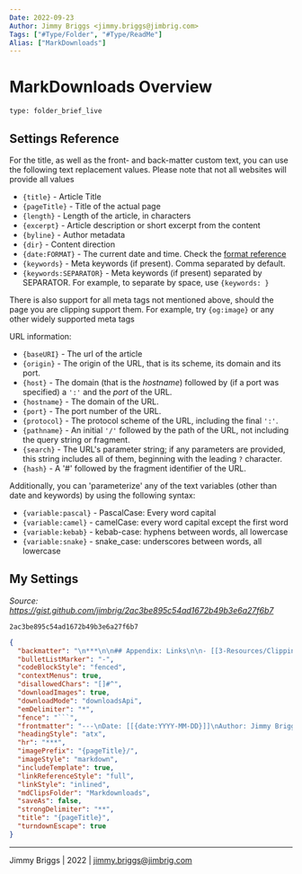 ```yaml
---
Date: 2022-09-23
Author: Jimmy Briggs <jimmy.briggs@jimbrig.com>
Tags: ["#Type/Folder", "#Type/ReadMe"]
Alias: ["MarkDownloads"]
---
```


# MarkDownloads Overview

 
```ccard
type: folder_brief_live
```
 
 ## Settings Reference
 
 For the title, as well as the front- and back-matter custom text, you can use the following text replacement values. Please note that not all websites will provide all values

-   `{title}` - Article Title
-   `{pageTitle}` - Title of the actual page
-   `{length}` - Length of the article, in characters
-   `{excerpt}` - Article description or short excerpt from the content
-   `{byline}` - Author metadata
-   `{dir}` - Content direction
-   `{date:FORMAT}` - The current date and time. Check the [format reference](https://momentjs.com/docs/#/displaying/format/)
-   `{keywords}` - Meta keywords (if present). Comma separated by default.
-   `{keywords:SEPARATOR}` - Meta keywords (if present) separated by SEPARATOR. For example, to separate by space, use `{keywords: }`

There is also support for all meta tags not mentioned above, should the page you are clipping support them. For example, try `{og:image}` or any other widely supported meta tags

URL information:

-   `{baseURI}` - The url of the article
-   `{origin}` - The origin of the URL, that is its scheme, its domain and its port.
-   `{host}` - The domain (that is the _hostname_) followed by (if a port was specified) a `':'` and the _port_ of the URL.
-   `{hostname}` - The domain of the URL.
-   `{port}` - The port number of the URL.
-   `{protocol}` - The protocol scheme of the URL, including the final `':'`.
-   `{pathname}` - An initial `'/'` followed by the path of the URL, not including the query string or fragment.
-   `{search}` - The URL's parameter string; if any parameters are provided, this string includes all of them, beginning with the leading `?` character.
-   `{hash}` - A '#' followed by the fragment identifier of the URL.

Additionally, you can 'parameterize' any of the text variables (other than date and keywords) by using the following syntax:

-   `{variable:pascal}` - PascalCase: Every word capital
-   `{variable:camel}` - camelCase: every word capital except the first word
-   `{variable:kebab}` - kebab-case: hyphens between words, all lowercase
-   `{variable:snake}` - snake_case: underscores between words, all lowercase

## My Settings
*Source: https://gist.github.com/jimbrig/2ac3be895c54ad1672b49b3e6a27f6b7*

```gist
2ac3be895c54ad1672b49b3e6a27f6b7
```

```json
{
  "backmatter": "\n***\n\n## Appendix: Links\n\n- [[3-Resources/Clippings/MarkDownloads/README|MarkDownloads]]\n\n***\n\nJimmy Briggs | [[{date}]]",
  "bulletListMarker": "-",
  "codeBlockStyle": "fenced",
  "contextMenus": true,
  "disallowedChars": "[]#^",
  "downloadImages": true,
  "downloadMode": "downloadsApi",
  "emDelimiter": "*",
  "fence": "```",
  "frontmatter": "---\nDate: [[{date:YYYY-MM-DD}]]\nAuthor: Jimmy Briggs <jimmy.briggs@jimbrig.com>\nTags: [\"#Type/Clipping/Markdownload\"]\nKeywords: [{keywords:, }]\nAlias: [\"{{title}\"]\n---\n\n# {title}\n\n*Source: [{title}]({baseURI})*\n\n*Clip is {length} characters long.*\n\nAuthor: {byline}\n\n> ## Excerpt\n> {excerpt}\n\n\n",
  "headingStyle": "atx",
  "hr": "***",
  "imagePrefix": "{pageTitle}/",
  "imageStyle": "markdown",
  "includeTemplate": true,
  "linkReferenceStyle": "full",
  "linkStyle": "inlined",
  "mdClipsFolder": "Markdownloads",
  "saveAs": false,
  "strongDelimiter": "**",
  "title": "{pageTitle}",
  "turndownEscape": true
}
```

***

Jimmy Briggs | 2022 | <jimmy.briggs@jimbrig.com>



